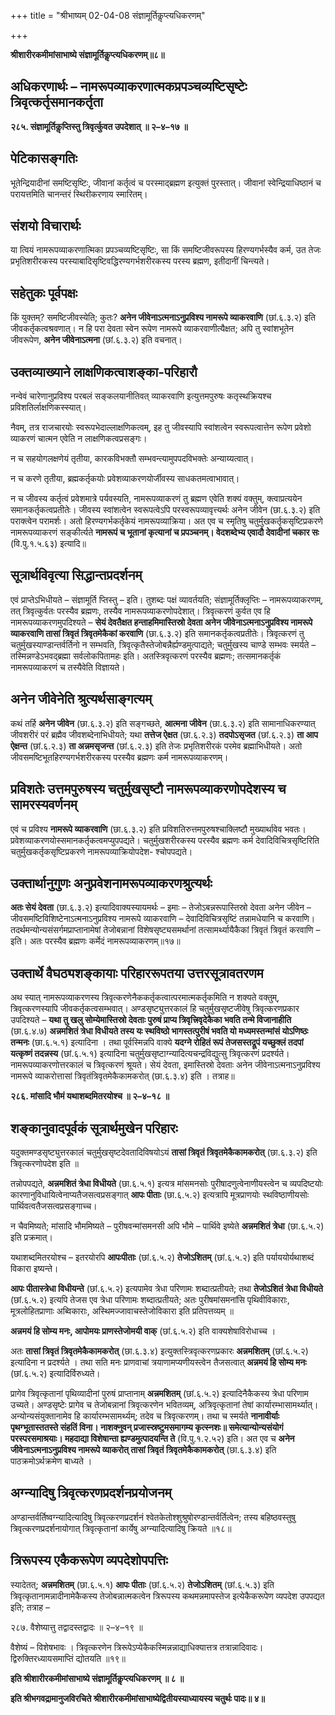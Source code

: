 +++
title = "श्रीभाष्यम् 02-04-08 संज्ञामूर्तिकॢप्त्यधिकरणम्"

+++


**श्रीशारीरकमीमांसाभाष्ये संज्ञामूर्तिकॢप्त्यधिकरणम्॥८॥**

## अधिकरणार्थः – नामरूपव्याकरणात्मकप्रपञ्चव्यष्टिसृष्टेः त्रिवृत्कर्तृसमानकर्तृता

**२८५. संज्ञामूर्तिकॢप्तिस्तु त्रिवृर्त्कुवत उपदेशात् ॥ २–४–१७ ॥**

## पेटिकासङ्गतिः

भूतेन्द्रियादीनां समष्टिसृष्टिः, जीवानां कर्तृत्वं च परस्माद्ब्रह्मण इत्युक्तं पुरस्तात्। जीवानां स्वेन्द्रियाधिष्ठानं च परायत्तमिति चानन्तरं स्थिरीकरणाय स्मारितम्।

## संशयो विचारार्थः

या त्वियं नामरूपव्याकरणात्मिका प्रपञ्चव्यष्टिसृष्टिः, सा किं समष्टिजीवरूपस्य हिरण्यगर्भस्यैव कर्म, उत तेजः प्रभृतिशरीरकस्य परस्याबादिसृष्टिवद्धिरण्यगर्भशरीरकस्य परस्य ब्रह्मण, इतीदानीं चिन्त्यते।

## सहेतुकः पूर्वपक्षः

किं युक्तम्? समष्टिजीवस्येति; कुतः? **अनेन जीवेनाऽत्मनाऽनुप्रविश्य नामरूपे व्याकरवाणि** (छां.६.३.२) इति जीवकर्तृकत्वश्रवणात्। न हि परा देवता स्वेन रूपेण नामरूपे व्याकरवाणीत्यैक्षत; अपि तु स्वांशभूतेन जीवरूपेण, **अनेन जीवेनाऽत्मना** (छां.६.३.२) इति वचनात्।

## उक्तव्याख्याने लाक्षणिकत्वाशङ्का-परिहारौ

नन्वेवं चारेणानुप्रविश्य परबलं सङ्कलयानीतिवत् व्याकरवाणि इत्युत्तमपुरुषः कतृस्थक्रियश्च प्रविशतिर्लाक्षणिकस्स्यात्।

नैवम्, तत्र राजचारयोः स्वरूपभेदाल्लाक्षणिकत्वम्, इह तु जीवस्यापि स्वांशत्वेन स्वरूपत्वात्तेन रूपेण प्रवेशो व्याकरणं चात्मन एवेति न लाक्षणिकत्वप्रसङ्गः।

न च सहयोगलक्षणेयं तृतीया, कारकविभक्तौ सम्भवन्त्यामुपपदविभक्तेः अन्याय्यत्वात्।

न च करणे तृतीया, ब्रह्मकर्तृकयोः प्रवेशव्याकरणयोर्जीवस्य साधकतमत्वाभावात्।

न च जीवस्य कर्तृत्वं प्रवेशमात्रे पर्यवस्यति, नामरूपव्याकरणं तु ब्रह्मण एवेति शक्यं वक्तुम्, क्त्वाप्रत्ययेन समानकर्तृकत्वप्रतीतेः। जीवस्य स्वांशत्वेन स्वरूपत्वेऽपि परस्वरूपव्यावृत्त्यर्थः अनेन जीवेन (छा.६.३.२) इति पराक्त्वेन परामर्शः। अतो हिरण्यगर्भकर्तृकेयं नामरूपव्याक्रिया। अत एव च स्मृतिषु चतुर्मुखकर्तृकसृष्टिप्रकरणे नामरूपव्याकरणं सङ्कीर्त्यते **नामरूपं च भूतानां कृत्यानां च प्रपञ्चनम्। वेदशब्देभ्य एवादौ देवादीनां चकार सः** (वि.पु.१.५.६३) इत्यादि॥

## सूत्रार्थविवृत्या सिद्धान्तप्रदर्शनम्

एवं प्राप्तेऽभिधीयते – संज्ञामूर्ति प्तिस्तु – इति। तुशब्दः पक्षं व्यावर्तयति; संज्ञामूर्तिक्लृप्तिः – नामरूपव्याकरणम्, तत् त्रिवृत्कुर्वतः परस्यैव ब्रह्मणः, तस्यैव नामरूपव्याकरणोपदेशात्। त्रिवृत्करणं कुर्वत एव हि नामरूपव्याकरणमुपदिश्यते – **सेयं देवतैक्षत हन्ताहमिमास्तिस्रो देवता अनेन जीवेनाऽत्मनाऽनुप्रविश्य नामरूपे व्याकरवाणि तासां त्रिवृतं त्रिवृतमेकैकां करवाणि** (छा.६.३.२) इति समानकर्तृकत्वप्रतीतेः। त्रिवृत्करणं तु चतुर्मुखस्याण्डान्तर्वर्तिनो न सम्भवति, त्रिवृत्कृतैस्तेजोबन्नैर्ह्यण्डमुत्पाद्यते; चतुर्मुखस्य चाण्डे सम्भवः स्मर्यते – तस्मिन्नण्डेऽभवद्ब्रह्मा सर्वलोकपितामहः इति। अतस्त्रिवृत्करणं परस्यैव ब्रह्मणः; तत्समानकर्तृकं नामरूपव्याकरणं च तस्यैवेति विज्ञायते।

## अनेन जीवेनेति श्रुत्यर्थसाङ्गत्यम्

कथं तर्हि **अनेन जीवेन** (छा.६.३.२) इति सङ्गच्छते, **आत्मना जीवेन** (छा.६.३.२) इति सामानाधिकरण्यात् जीवशरीरं परं ब्रह्मैव जीवशब्देनाभिधीयते; यथा **तत्तेज ऐक्षत** (छा.६.२.३) **तदपोऽसृजत** (छां.६.२.३) **ता आप ऐक्षन्त** (छां.६.२.३) **ता अन्नमसृजन्त** (छां.६.२.३) इति तेजः प्रभृतिशरीरकं परमेव ब्रह्माभिधीयते। अतो जीवसमष्टिभूतहिरण्यगर्भशरीरकस्य परस्यैव ब्रह्मणः कर्म नामरूपव्याकरणम्।

## प्रविशतेः उत्तमपुरुषस्य चतुर्मुखसृष्टौ नामरूपव्याकरणोपदेशस्य च सामरस्यवर्णनम्

एवं च प्रविश्य **नामरूपे व्याकरवाणि** (छा.६.३.२) इति प्रविशतिरुत्तमपुरुषश्चाक्लिष्टौ मुख्यार्थावेव भवतः। प्रवेशव्याकरणयोस्समानकर्तृकत्वमप्युपपद्यते। चतुर्मुखशरीरकस्य परस्यैव ब्रह्मणः कर्म देवादिविचित्रसृष्टिरिति चतुर्मुखकर्तृकसृष्टिप्रकरणे नामरूपव्याक्रियोपदेश- श्चोपपद्यते।

## उक्तार्थानुगुणः अनुप्रवेशनामरूपव्याकरणश्रुत्यर्थः

**अतः सेयं देवता** (छा.६.३.२) इत्यादिवाक्यस्यायमर्थः – इमाः – तेजोऽबन्नरूपास्तिस्रो देवता अनेन जीवेन – जीवसमष्टिविशिष्टेनाऽत्मनाऽनुप्रविश्य नामरूपे व्याकरवाणि – देवादिविचित्रसृष्टिं तन्नामधेयानि च करवाणि। तदर्थमन्योन्यसंसर्गमप्राप्तानामेषां तेजोबन्नानां विशेषसृष्ट्यसमर्थानां तत्सामर्थ्यायैकैकां त्रिवृतं त्रिवृतं करवाणि – इति। अतः परस्यैव ब्रह्मणः कर्मेदं नामरूपव्याकरणम्॥१७॥

## उक्तार्थे वैघठ्यशङ्कायाः परिहाररूपतया उत्तरसूत्रावतरणम

अथ स्यात् नामरूपव्याकरणस्य त्रिवृत्करणेनैककर्तृकत्वात्परमात्मकर्तृकमिति न शक्यते वक्तुम्, त्रिवृत्करणस्यापि जीवकर्तृकत्वसम्भवात्। अण्डसृष्ट्युत्तरकालं हि चतुर्मुखसृष्टजीवेषु त्रिवृत्करणप्रकार उपदिश्यते – **यथा तु खलु सोम्येमास्तिस्रो देवताः पुरुषं प्राप्य त्रिवृत्त्रिवृदेकैका भवति तन्मे विजानाहीति** (छा.६.४.७) **अन्नमशितं त्रेधा विधीयते तस्य यः स्थविष्ठो भागस्तत्पुरीषं भवति यो मध्यमस्तन्मांसं योऽणिष्ठः तन्मनः** (छा.६.५.१) इत्यादिना । तथा पूर्वस्मिन्नपि वाक्ये **यदग्ने रोहितं रूपं तेजसस्तद्रूपं यच्छुक्लं तदपां यत्कृष्णं तदन्नस्य** (छां.६.५.१) इत्यादिना चतुर्मुखसृष्टाग्न्यादित्यचन्द्रविद्युत्सु त्रिवृत्करणं प्रदर्श्यते। नामरूपव्याकरणोत्तरकालं च त्रिवृत्करणं श्रूयते। सेयं देवता, इमास्तिस्रो देवताः अनेन जीवेनाऽत्मनाऽनुप्रविश्य नामरूपे व्याकरोत्तासां त्रिवृतंत्रिवृतमेकैकामकरोत् (छा.६.३.४) इति । तत्राह॥

**२८६. मांसादि भौमं यथाशब्दमितरयोश्च ॥ २–४–१८ ॥**

## शङ्कानुवादपूर्वकं सूत्रार्थमुखेन परिहारः

यदुक्तमण्डसृष्ट्युत्तरकालं चतुर्मुखसृष्टदेवतादिविषयोऽयं **तासां त्रिवृतं त्रिवृतमेकैकामकरोत्** (छा.६.३.२) इति त्रिवृत्करणोपदेश इति ॥

तन्नोपपद्यते, **अन्नमशितं त्रेधा विधीयते** (छा.६.५.१) इत्यत्र मांसमनसोः पुरीषादणुत्वेनाणीयस्त्वेन च व्यपदिष्टयोः कारणानुविधायित्वेनाप्यतैजसत्वप्रसङ्गात् **आपः पीताः** (छा.६.५.२) इत्यत्रापि मूत्रप्राणयोः स्थविष्ठाणीयसोः पार्थिवत्वतैजसत्वप्रसङ्गाच्च।

न चैवमिष्यते; मांसादि भौममिष्यते – पुरीषवन्मांसमनसी अपि भौमे – पार्थिवे इष्येते **अन्नमशितं त्रेधा** (छा.६.५.२) इति प्रक्रमात्।

यथाशब्दमितरयोश्च – इतरयोरपि **आपःपीताः** (छां.६.५.२) **तेजोऽशितम्** (छां.६.५.२) इति पर्याययोर्यथाशब्दं विकारा इष्यन्ते।

**आपः पीतास्त्रेधा विधीयन्ते** (छां.६.५.२) इत्यपामेव त्रेधा परिणामः शब्दात्प्रतीयते; तथा **तेजोऽशितं त्रेधा विधीयते** (छां.६.५.२) इत्यपि तेजस एव त्रेधा परिणामः शब्दात्प्रतीयते; अतः पुरीषमांसमनांसि पृथिवीविकाराः, मूत्रलोहितप्राणाः अब्विकाराः, अस्थिमज्जावाचस्तेजोविकारा इति प्रतिपत्तव्यम् ॥

**अन्नमयं हि सोम्य मनः, आपोमयः प्राणस्तेजोमयी वाक्** (छां.६.५.२) इति वाक्यशेषाविरोधाच्च ।

अतः **तासां त्रिवृतं त्रिवृतमेकैकामकरोत्** (छा.६.३.४) इत्युक्तस्त्रिवृत्करणप्रकारः **अन्नमशितम्** (छां.६.५.२) इत्यादिना न प्रदर्श्यते । तथा सति मनः प्राणवाचां त्रयाणामप्यणीयस्त्वेन तैजसत्वात् **अन्नमयं हि सोम्य मनः** (छां.६.५.२) इत्यादिर्विरुध्यते।

प्रागेव त्रिवृत्कृतानां पृथिव्यादीनां पुरुषं प्राप्तानाम् **अन्नमशितम्** (छां.६.५.२) इत्यादिनैकैकस्य त्रेधा परिणाम उच्यते। अण्डसृष्टेः प्रागेव च तेजोबन्नानां त्रिवृत्करणेन भवितव्यम्, अत्रिवृत्कृतानां तेषां कार्यारम्भासामर्थ्यात्। अन्योन्यसंयुक्तानामेव हि कार्यारम्भसामर्थ्यम्; तदेव च त्रिवृत्करणम्। तथा च स्मर्यते **नानावीर्याः पृथग्भूतास्ततस्ते संहतिं विना। नाशक्नुवन् प्रजास्स्रष्टुमसमागम्य कृत्स्नशः॥ समेत्यान्योन्यसंयोगं परस्परसमाश्रयाः। महदाद्या विशेषान्ता ह्यण्डमुत्पादयन्ति ते** (वि.पु.१.२.५२) इति। अत एव च **अनेन जीवेनाऽत्मनाऽनुप्रविश्य नामरूपे व्याकरोत् तासां त्रिवृतं त्रिवृतमेकैकामकरोत्** (छा.६.३.४) इति पाठक्रमोऽर्थक्रमेण बाध्यते ।

## अग्न्यादिषु त्रिवृत्करणप्रदर्शनप्रयोजनम्

अण्डान्तर्वर्तिष्वग्न्यादित्यादिषु त्रिवृत्करणप्रदर्शनं श्वेतकेतोश्शुश्रुषोरण्डान्तर्वर्तित्वेन; तस्य बहिष्ठवस्तुषु त्रिवृत्करणप्रदर्शनायोगात् त्रिवृत्कृतानां कार्येषु अग्न्यादित्यादिषु क्रियते ॥१८॥

## त्रिरूपस्य एकैकरूपेण व्यपदेशोपपत्तिः

स्यादेतत्; **अन्नमशितम्** (छा.६.५.१) **आपः पीताः** (छां.६.५.२) **तेजोऽशितम्** (छां.६.५.३) इति त्रिवृत्कृतानामन्नादीनामेकैकस्य तेजोबन्नात्मकत्वेन त्रिरूपस्य कथमन्नमापस्तेज इत्येकैकरूपेण व्यपदेश उपपद्यत इति; तत्राह –

२८७. वैशेष्यात्तु तद्वादस्तद्वादः ॥ २–४–१९ ॥

वैशेष्यं – विशेषभावः । त्रिवृत्करणेन त्रिरूपेऽप्येकैकस्मिन्नन्नाद्याधिक्यात्तत्र तत्रान्नादिवादः। द्विरुक्तिरध्यायसमाप्तिं द्योतयति ॥१९॥

**इति श्रीशारीरकमीमांसाभाष्ये संज्ञामूर्तिकॢप्त्यधिकरणम् ॥ ८ ॥**

**इति श्रीभगवद्रामानुजविरचिते श्रीशारीरकमीमांसाभाष्येद्वितीयस्याध्यायस्य चतुर्थः पादः॥ ४॥**


